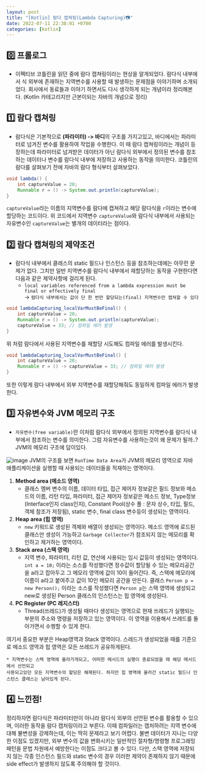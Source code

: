 ```yaml
---
layout: post
title: "[Kotlin] 람다 캡쳐링(Lambda Capturing)📷"
date: 2022-07-11 22:38:01 +0700
categories: [kotlin]
---
```


## 0️⃣ 프롤로그
 * 이펙티브 코틀린을 읽던 중에 람다 캡쳐링이라는 현상을 알게되었다. 람다식 내부에서 식 외부에 존재하는 지역변수를 사용할 때 발생하는 문제점을 이야기하며 소개되었다. 회사에서 동료들과 이야기 하면서도 다시 생각하게 되는 개념이라 정리해본다.
   (Kotlin 카테고리지만 근본이되는 자바의 개념으로 정리)
## 1️⃣ 람다 캡쳐링
 * 람다식은 기본적으로 **(파라미터) -> 바디**의 구조를 가지고있고, 바디에서는 파라미터로 넘겨진 변수를 활용하여 작업을 수행한다. 이 때 람다 캡쳐링이라는 개념이 등장하는데 파라미터로 넘겨받은 데이터가 아닌 람다식 외부에서 정의된 변수를 참조하는 데이터나 변수를 람다식 내부에 저장하고 사용하는 동작을 의미한다. 코틀린의 람다를 살펴보기 전에 자바의 람다 형식부터 살펴보았다.
```java
void lambda() { 
    int captureValue = 20; 
    Runnable r = () -> System.out.println(captureValue); 
}
```
`captureValue`라는 이름의 지역변수를 람다에 캡쳐하고 해당 람다식을 `r`이라는 변수에 할당하는 코드이다.
위 코드에서 지역변수 `captureValue`와 람다식 내부에서 사용되는 자유변수인 `captureValue`는 별개의 데이터라는 점이다.

## 2️⃣ 람다 캡쳐링의 제약조건
 * 람다식 내부에서 클래스의 static 필드나 인스턴스 등을 참조하는데에는 아무런 문제가 없다. 그치만 일반 지역변수를 람다식 내부에서 재할당하는 동작을 구현한다면 다음과 같은 제약사항에 걸리게 된다.
   - `local variables referenced from a lambda expression must be final or effectively final`   
   -> `람다식 내부에서는 값이 단 한 번만 할당되는(final) 지역변수만 캡쳐할 수 있다`
```java
void lambdaCapturing_localVarMustBeFinal() { 
    int captureValue = 20; 
    Runnable r = () -> System.out.println(captureValue);
    captureValue = 33; // 컴파일 에러 발생
}
```
위 처럼 람다에서 사용된 지역변수를 재할당 시도해도 컴파일 에러를 발생시킨다.
```java
void lambdaCapturing_localVarMustBeFinal() { 
    int captureValue = 20; 
    Runnable r = () -> captureValue = 33; // 컴파일 에러 발생
}
```
또한 이렇게 람다 내부에서 외부 지역변수를 재할당해줘도 동일하게 컴파일 에러가 발생한다.

## 3️⃣ 자유변수와 JVM 메모리 구조
 * `자유변수(free variable)`란 이처럼 람다식 외부에서 정의된 지역변수를 람다식 내부에서 참조하는 변수를 의미한다. 그럼 자유변수를 사용하는것이 왜 문제가 될까..? JVM의 메모리 구조에 답이있다.
   
![image](https://user-images.githubusercontent.com/27722059/178284883-bb8e305a-3dc8-4d20-b754-a409d7fe6c49.png)
JVM의 구조를 보면 `RunTime Data Area`가 JVM의 메모리 영역으로 자바 애플리케이션을 실행할 때 사용되는 데이터들을 적재하는 영역이다.
 1. **Method area (메소드 영역)**
    * 클래스 멤버 변수의 이름, 데이터 타입, 접근 제어자 정보같은 필드 정보와 메소드의 이름, 리턴 타입, 파라미터, 접근 제어자 정보같은 메소드 정보, Type정보(Interface인지 class인지), Constant Pool(상수 풀 : 문자 상수, 타입, 필드, 객체 참조가 저장됨), static 변수, final class 변수등이 생성되는 영역이다.
 2. **Heap area (힙 영역)**
    * `new` 키워드로 생성된 객체와 배열이 생성되는 영역이다. 메소드 영역에 로드된 클래스만 생성이 가능하고 `Garbage Collector`가 참조되지 않는 메모리를 확인하고 제거하는 영역이다.
 3. **Stack area (스택 영역)**
    * 지역 변수, 파라미터, 리턴 값, 연산에 사용되는 임시 값등이 생성되는 영역이다.
    `int a = 10;` 이라는 소스를 작성했다면 정수값이 할당될 수 있는 메모리공간을 a라고 잡아두고 그 메모리 영역에 값이 10이 들어간다. 
    즉, 스택에 메모리에 이름이 a라고 붙여주고 값이 10인 메모리 공간을 만든다.
    클래스 `Person p = new Person();` 이라는 소스를 작성했다면 `Person p`는 스택 영역에 생성되고 
    new로 생성된 Person 클래스의 인스턴스는 힙 영역에 생성된다.
 4. **PC Register (PC 레지스터)**
    * Thread(쓰레드)가 생성될 때마다 생성되는 영역으로 현재 쓰레드가 실행되는 부분의 주소와 명령을 저장하고 있는 영역이다. 이 영역을 이용해서 쓰레드를 돌아가면서 수행할 수 있게 한다.


여기서 중요한 부분은 Heap영역과 Stack 영역이다.
스레드가 생성되었을 때를 기준으로 메소드 영역과 힙 영역은 모든 쓰레드가 공유하게된다.

    * 지역변수는 스택 영역에 올라가게되고, 어떠한 메서드의 실행이 종료되었을 때 해당 메서드에서 선언되고
    사용되고있던 모든 지역변수의 할당은 해제된다. 하지만 힙 영역에 올라간 static 필드나 인스턴스 클래스는 남아있게 된다.

## 4️⃣ 느낀점!
정리하자면 람다식은 파라미터만이 아니라 람다식 외부의 선언된 변수를 활용할 수 있으며, 이러한 동작을 람다 캡처링이라고 부른다. 이때 컴파일러는 캡처하려는 지역 변수에 대해 불변성을 강제하는데, 이는 딱히 문제라고 보기 어렵다. 불변 데이터가 지니는 다양한 이점도 있겠지만, 외부 변수의 값을 변화시키는 일반적인 절차형/명령형 프로그래밍 패턴을 문법 차원에서 예방한다는 이점도 크다고 볼 수 있다. 다만, 스택 영역에 저장되지 않는 각종 인스턴스 필드와 static 변수의 경우 이러한 제약이 존재하지 않기 때문에 side effect가 발생하지 않도록 주의해야 할 것이다.


